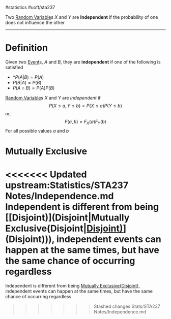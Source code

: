 #statistics #uoft/sta237 

Two [Random Variable](../STA238%20Notes/Random%20Variable.md)s $X$ and $Y$ are **Independent** if the probability of one does not influence the other

---
# Definition
Given two [Event](Event.md)s, *A* and *B*, they are **independent** if one of the following is satisfied
- *$P(A|B) = P(A)$
- $P(B|A) = P(B)$
- $P(A\cap B) = P(A)P(B)$ 

[Random Variable](../STA238%20Notes/Random%20Variable.md)s $X$ and $Y$ are *Independent* if $$P(X\leq a,Y\leq b)=P(X\leq a)P(Y\leq b)$$or, $$F(a,b)=F_{X}(a)F_{Y}(b)$$For all possible values $a$ and $b$ 

# Mutually Exclusive
<<<<<<< Updated upstream:Statistics/STA237 Notes/Independence.md
Independent is different from being [[Disjoint)](Disjoint|Mutually Exclusive(Disjoint|[Disjoint)](Disjoint)](Disjoint))), independent events can happen at the same times, but have the same chance of occurring regardless
=======
Independent is different from being [Mutually Exclusive(Disjoint)](Mutually%20Exclusive(Disjoint)), independent events can happen at the same times, but have the same chance of occurring regardless
>>>>>>> Stashed changes:Stats/STA237 Notes/Independence.md

